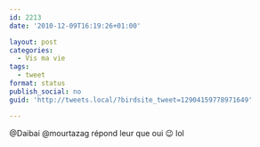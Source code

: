 ```yaml
---
id: 2213
date: '2010-12-09T16:19:26+01:00'

layout: post
categories:
  - Vis ma vie
tags:
  - tweet
format: status
publish_social: no
guid: 'http://tweets.local/?birdsite_tweet=12904159778971649'

---
```


@Daibai @mourtazag répond leur que oui 😉 lol